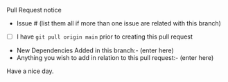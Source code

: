 Pull Request notice
- Issue # (list them all if more than one issue are related with this branch)
- [ ] I have `git pull origin main` prior to creating this pull request
- New Dependencies Added in this branch:- (enter here)
- Anything you wish to add in relation to this pull request:- (enter here)

Have a nice day.
